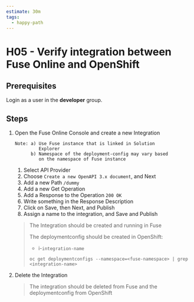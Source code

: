 ```yaml
---
estimate: 30m
tags:
  - happy-path
---
```


# H05 - Verify integration between Fuse Online and OpenShift

## Prerequisites

Login as a user in the **developer** group.

## Steps

1. Open the Fuse Online Console and create a new Integration

   ```
   Note: a) Use Fuse instance that is linked in Solution
            Explorer
         b) Namespace of the deployment-config may vary based
            on the namespace of Fuse instance
   ```

   1. Select API Provider
   2. Choose `Create a new OpenAPI 3.x document`, and Next
   3. Add a new Path `/dummy`
   4. Add a new Get Operation
   5. Add a Response to the Operation `200 OK`
   6. Write something in the Response Description
   7. Click on Save, then Next, and Publish
   8. Assign a name to the integration, and Save and Publish

   > The Integration should be created and running in Fuse
   >
   > The deploymentconfig should be created in OpenShift:
   >
   > - i-`integration-name`
   >
   > ```
   > oc get deploymentconfigs --namespace=<fuse-namespace> | grep <integration-name>
   > ```

2. Delete the Integration
   > The integration should be deleted from Fuse and the deploymentconfig from OpenShift
